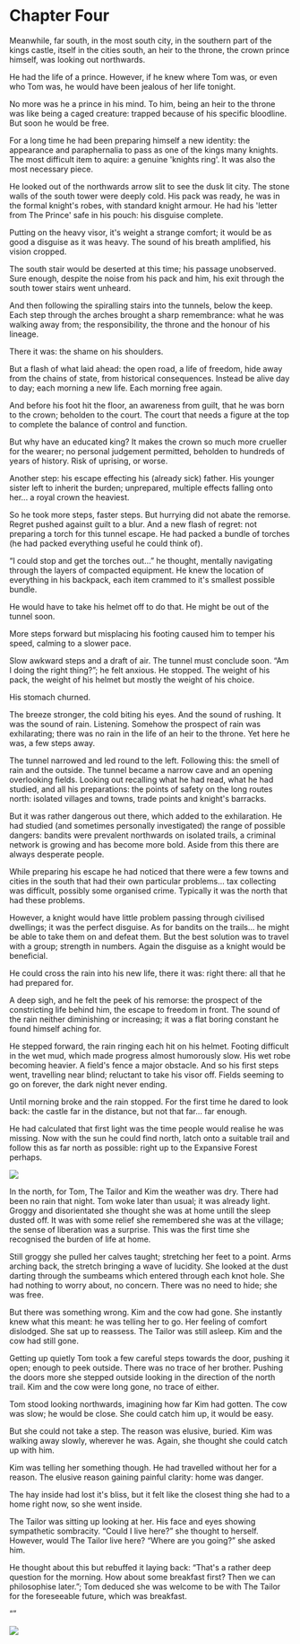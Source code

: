 # Chapter Four

Meanwhile, far south, in the most south city, in the southern part of the kings castle, itself in the cities south, an heir to the throne, the crown prince himself, was looking out northwards. 

He had the life of a prince. However, if he knew where Tom was, or even who Tom was, he would have been jealous of her life tonight. 

No more was he a prince in his mind. To him, being an heir to the throne was like being a caged creature: trapped because of his specific bloodline. But soon he would be free.

For a long time he had been preparing himself a new identity: the appearance and paraphernalia to pass as one of the kings many knights. The most difficult item to aquire: a genuine 'knights ring'. It was also the most necessary piece.

He looked out of the northwards arrow slit to see the dusk lit city. The stone walls of the south tower were deeply cold. His pack was ready, he was in the formal knight's robes, with standard knight armour. He had his 'letter from The Prince' safe in his pouch: his disguise complete. 

Putting on the heavy visor, it's weight a strange comfort; it would be as good a disguise as it was heavy. The sound of his breath amplified, his vision cropped.

The south stair would be deserted at this time; his passage unobserved. Sure enough, despite the noise from his pack and him, his exit through the south tower stairs went unheard.

And then following the spiralling stairs into the tunnels, below the keep. Each step through the arches brought a sharp remembrance: what he was walking away from; the responsibility, the throne and the honour of his lineage. 

There it was: the shame on his shoulders.

But a flash of what laid ahead: the open road, a life of freedom, hide away from the chains of state, from historical consequences. Instead be alive day to day; each morning a new life. Each morning free again.

And before his foot hit the floor, an awareness from guilt, that he was born to the crown; beholden to the court. The court that needs a figure at the top to complete the balance of control and function.

But why have an educated king? It makes the crown so much more crueller for the wearer; no personal judgement permitted, beholden to hundreds of years of history. Risk of uprising, or worse.

Another step: his escape effecting his (already sick) father. His younger sister left to inherit the burden; unprepared, multiple effects falling onto her... a royal crown the heaviest.

So he took more steps, faster steps. But hurrying did not abate the remorse. Regret pushed against guilt to a blur. And a new flash of regret: not preparing a torch for this tunnel escape. He had packed a bundle of torches (he had packed everything useful he could think of).

“I could stop and get the torches out...” he thought, mentally navigating through the layers of compacted equipment. He knew the location of everything in his backpack, each item crammed to it's smallest possible bundle. 

He would have to take his helmet off to do that. He might be out of the tunnel soon.

More steps forward but misplacing his footing caused him to temper his speed, calming to a slower pace. 

Slow awkward steps and a draft of air. The tunnel must conclude soon. “Am I doing the right thing?”; he felt anxious. He stopped. The weight of his pack, the weight of his helmet but mostly the weight of his choice.

His stomach churned.

The breeze stronger, the cold biting his eyes. And the sound of rushing. It was the sound of rain. Listening. Somehow the prospect of rain was exhilarating; there was no rain in the life of an heir to the throne. Yet here he was, a few steps away.

The tunnel narrowed and led round to the left. Following this: the smell of rain and the outside. The tunnel became a narrow cave and an opening overlooking fields. Looking out recalling what he had read, what he had studied, and all his preparations: the points of safety on the long routes north: isolated villages and towns, trade points and knight's barracks.

But it was rather dangerous out there, which added to the exhilaration. He had studied (and sometimes personally investigated) the range of possible dangers: bandits were prevalent northwards on isolated trails, a criminal network is growing and has become more bold. Aside from this there are always desperate people. 

While preparing his escape he had noticed that there were a few towns and cities in the south that had their own particular problems... tax collecting was difficult, possibly some organised crime. Typically it was the north that had these problems.

However, a knight would have little problem passing through civilised dwellings; it was the perfect disguise. As for bandits on the trails... he might be able to take them on and defeat them. But the best solution was to travel with a group; strength in numbers. Again the disguise as a knight would be beneficial.

He could cross the rain into his new life, there it was: right there: all that he had prepared for.

A deep sigh, and he felt the peek of his remorse: the prospect of the constricting life behind him, the escape to freedom in front. The sound of the rain neither diminishing or increasing; it was a flat boring constant he found himself aching for.

He stepped forward, the rain ringing each hit on his helmet. Footing difficult in the wet mud, which made progress almost humorously slow. His wet robe becoming heavier. A field's fence a major obstacle. And so his first steps went, travelling near blind; reluctant to take his visor off. Fields seeming to go on forever, the dark night never ending. 

Until morning broke and the rain stopped. For the first time he dared to look back: the castle far in the distance, but not that far... far enough.

He had calculated that first light was the time people would realise he was missing. Now with the sun he could find north, latch onto a suitable trail and follow this as far north as possible: right up to the Expansive Forest perhaps.

![](TheKnight/the-knight-thumbnail.jpg)

In the north, for Tom, The Tailor and Kim the weather was dry. There had been no rain that night. Tom woke later than usual; it was already light. Groggy and disorientated she thought she was at home untill the sleep dusted off. It was with some relief she remembered she was at the village; the sense of liberation was a surprise. This was the first time she recognised the burden of life at home.

Still groggy she pulled her calves taught; stretching her feet to a point. Arms arching back, the stretch bringing a wave of lucidity. She looked at the dust darting through the sumbeams which entered through each knot hole. She had nothing to worry about, no concern. There was no need to hide; she was free.

But there was something wrong. Kim and the cow had gone. She instantly knew what this meant: he was telling her to go. Her feeling of comfort dislodged. She sat up to reassess. The Tailor was still asleep. Kim and the cow had still gone.

Getting up quietly Tom took a few careful steps towards the door, pushing it open; enough to peek outside. There was no trace of her brother. Pushing the doors more she stepped outside looking in the direction of the north trail. Kim and the cow were long gone, no trace of either.

Tom stood looking northwards, imagining how far Kim had gotten. The cow was slow; he would be close. She could catch him up, it would be easy. 

But she could not take a step. The reason was elusive, buried. Kim was walking away slowly, wherever he was. Again, she thought she could catch up with him.

Kim was telling her something though. He had travelled without her for a reason. The elusive reason gaining painful clarity: home was danger.

The hay inside had lost it's bliss, but it felt like the closest thing she had to a home right now, so she went inside.

The Tailor was sitting up looking at her. His face and eyes showing sympathetic sombracity. “Could I live here?” she thought to herself. However, would The Tailor live here? “Where are you going?” she asked him.

He thought about this but rebuffed it laying back: “That's a rather deep question for the morning. How about some breakfast first? Then we can philosophise later.”; Tom deduced she was welcome to be with The Tailor for the foreseeable future, which was breakfast.

“”

![](TomThumb/Tom%20Thumbnail.jpg)
